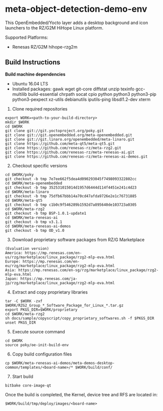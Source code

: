 # meta-object-detection-demo-env
This OpenEmbedded/Yocto layer adds a desktop background and icon launchers to the RZ/G2M HiHope Linux platform.

Supported Platforms:
- Renesas RZ/G2M hihope-rzg2m


## Build Instructions
**Build machine dependencies**
- Ubuntu 16.04 LTS
- Installed packages: gawk wget git-core diffstat unzip texinfo gcc-multilib
build-essential chrpath socat cpio python python3 python3-pip python3-pexpect
xz-utils debianutils iputils-ping libsdl1.2-dev xterm


1. Clone required repositories
```
export WORK=<path-to-your-build-directory>
mkdir $WORK
cd $WORK
git clone git://git.yoctoproject.org/poky.git
git clone git://git.openembedded.org/meta-openembedded.git
git clone git://git.linaro.org/openembedded/meta-linaro.git
git clone https://github.com/meta-qt5/meta-qt5.git
git clone https://github.com/renesas-rz/meta-rzg2.git
git clone https://github.com/renesas-rz/meta-renesas-ai.git
git clone https://github.com/renesas-rz/meta-renesas-ai-demos.git
```


2. Checkout specific versions
```
cd $WORK/poky
git checkout -b tmp 7e7ee662f5dea4d090293045f7498093322802cc
cd $WORK/meta-openembedded
git checkout -b tmp 352531015014d1957d6444d114f4451e241c4d23
cd $WORK/meta-linaro
git checkout -b tmp 75dfb67bbb14a70cd47afda9726e2e1c76731885
cd $WORK/meta-qt5
git checkout -b tmp c1b0c9f546289b1592d7a895640de103723a0305
cd $WORK/meta-rzg2
git checkout -b tmp BSP-1.0.1-update1
cd $WORK/meta-renesas-ai
git checkout -b tmp v3.1.1
cd $WORK/meta-renesas-ai-demos
git checkout -b tmp OD_v1.0
```

3. Download proprietary software packages from RZ/G Marketplace
```
(Evaluation version)
America: https://mp.renesas.com/en-us/rzg/marketplace/linux_package/rzg2-mlp-eva.html
Europe: https://mp.renesas.com/en-eu/rzg/marketplace/linux_package/rzg2-mlp-eva.html
Asia: https://mp.renesas.com/en-sg/rzg/marketplace/linux_package/rzg2-mlp-eva.html
Japan: https://mp.renesas.com/ja-jp/rzg/marketplace/linux_package/rzg2-mlp-eva.html
```

4. Extract and copy proprietary libraries
```
tar -C $WORK -zxf $WORK/RZG2_Group_*_Software_Package_for_Linux_*.tar.gz
export PKGS_DIR=$WORK/proprietary
cd $WORK/meta-rzg2
sh docs/sample/copyscript/copy_proprietary_softwares.sh -f $PKGS_DIR
unset PKGS_DIR
```


5. Execute source command
```
cd $WORK
source poky/oe-init-build-env
```


6. Copy build configuration files
```
cp $WORK/meta-renesas-ai-demos/meta-demos-desktop-common/templates/<board-name>/* $WORK/build/conf/
```


7. Start build
```
bitbake core-image-qt
```


Once the build is completed, the Kernel, device tree and RFS are located in:
```
$WORK/build/tmp/deploy/images/<board-name>
```
